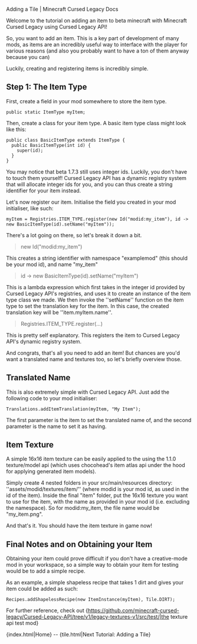 Adding a Tile | Minecraft Cursed Legacy Docs

Welcome to the tutorial on adding an item to beta minecraft with Minecraft Cursed Legacy using Cursed Legacy API!

So, you want to add an item. This is a key part of development of many mods, as items are an incredibly useful way to interface with the player for various reasons (and also you probably want to have a ton of them anyway because you can)

Luckily, creating and registering items is incredibly simple.

## Step 1: The Item Type

First, create a field in your mod somewhere to store the item type.

```
public static ItemType myItem;
```

Then, create a class for your item type. A basic item type class might look like this:

```
public class BasicItemType extends ItemType {
  public BasicItemType(int id) {
    super(id);
  }
}
```

You may notice that beta 1.7.3 still uses integer ids. Luckily, you don't have to touch them yourself! Cursed Legacy API has a dynamic registry system that will allocate integer ids for you, and you can thus create a string identifier for your item instead.

Let's now register our item.
Initialise the field you created in your mod initialiser, like such: 

```
myItem = Registries.ITEM_TYPE.register(new Id("modid:my_item"), id -> new BasicItemType(id).setName("myItem"));
```

There's a lot going on there, so let's break it down a bit.

> new Id("modid:my_item")

This creates a string identifier with namespace "examplemod" (this should be your mod id), and name "my_item"

> id -> new BasicItemType(id).setName("myItem")

This is a lambda expression which first takes in the integer id provided by Cursed Legacy API's registries, and uses it to create an instance of the item type class we made. We then invoke the ''setName'' function on the item type to set the translation key for the item. In this case, the created translation key will be ''item.myItem.name''.

> Registries.ITEM_TYPE.register(...)

This is pretty self explanatory. This registers the item to Cursed Legacy API's dynamic registry system.

And congrats, that's all you need to add an item! But chances are you'd want a translated name and textures too, so let's briefly overview those.

## Translated Name

This is also extremely simple with Cursed Legacy API. Just add the following code to your mod initialiser:

```
Translations.addItemTranslation(myItem, "My Item");
```

The first parameter is the item to set the translated name of, and the second parameter is the name to set it as having.

## Item Texture

A simple 16x16 item texture can be easily applied to the using the 1.1.0 texture/model api (which uses chocohead's item atlas api under the hood for applying generated item models).

Simply create 4 nested folders in your src/main/resources directory: ''assets/modid/textures/item/'' (where modid is your mod id, as used in the id of the item). Inside the final "item" folder, put the 16x16 texture you want to use for the item, with the name as provided in your mod id (i.e. excluding the namespace). So for modid:my_item, the file name would be "my_item.png".

And that's it. You should have the item texture in game now!

## Final Notes and on Obtaining your Item

Obtaining your item could prove difficult if you don't have a creative-mode mod in your workspace, so a simple way to obtain your item for testing would be to add a simple recipe.

As an example, a simple shapeless recipe that takes 1 dirt and gives your item could be added as such:

```
Recipes.addShapelessRecipe(new ItemInstance(myItem), Tile.DIRT);
```

For further reference, check out {https://github.com/minecraft-cursed-legacy/Cursed-Legacy-API/tree/v1/legacy-textures-v1/src/test/|the texture api test mod}

{index.html|Home} -- {tile.html|Next Tutorial: Adding a Tile}
